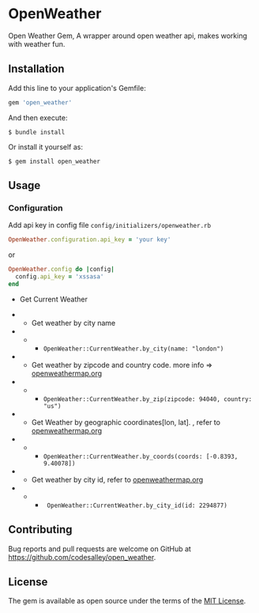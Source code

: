 # OpenWeather

Open Weather Gem, A wrapper around open weather api, makes working with weather fun.

## Installation

Add this line to your application's Gemfile:

```ruby
gem 'open_weather'
```

And then execute:

    $ bundle install

Or install it yourself as:

    $ gem install open_weather

## Usage

### Configuration

Add api key in config file `config/initializers/openweather.rb`

```ruby
OpenWeather.configuration.api_key = 'your key'

```

or

```ruby
OpenWeather.config do |config|
  config.api_key = 'xssasa'
end
```

- Get Current Weather
- - Get weather by city name
- - - `OpenWeather::CurrentWeather.by_city(name: "london")`

- - Get weather by zipcode and country code. more info => [openweathermap.org](https://openweathermap.org/current#zip)
- - - `OpenWeather::CurrentWeather.by_zip(zipcode: 94040, country: "us")`

- - Get Weather by geographic coordinates[lon, lat]. , refer to [openweathermap.org](https://openweathermap.org/current#geo)
- - - `OpenWeather::CurrentWeather.by_coords(coords: [-0.8393, 9.40078])`
- - Get weather by city id, refer to [openweathermap.org](https://openweathermap.org/current#cityid)
- - - ` OpenWeather::CurrentWeather.by_city_id(id: 2294877)`

## Contributing

Bug reports and pull requests are welcome on GitHub at https://github.com/codesalley/open_weather.

## License

The gem is available as open source under the terms of the [MIT License](https://opensource.org/licenses/MIT).
